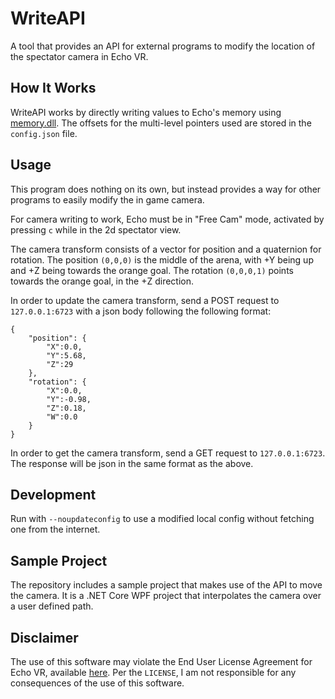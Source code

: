 # WriteAPI

A tool that provides an API for external programs to modify the location of the spectator camera in Echo VR.

## How It Works

WriteAPI works by directly writing values to Echo's memory using [memory.dll](https://github.com/erfg12/memory.dll/). The offsets for the multi-level pointers used are stored in the `config.json` file.

## Usage

This program does nothing on its own, but instead provides a way for other programs to easily modify the in game camera.

For camera writing to work, Echo must be in "Free Cam" mode, activated by pressing `c` while in the 2d spectator view.

The camera transform consists of a vector for position and a quaternion for rotation.
The position `(0,0,0)` is the middle of the arena, with +Y being up and +Z being towards the orange goal.
The rotation `(0,0,0,1)` points towards the orange goal, in the +Z direction.

In order to update the camera transform, send a POST request to `127.0.0.1:6723` with a json body following the following format:

```
{
	"position": {
		"X":0.0,
		"Y":5.68,
		"Z":29
	},
	"rotation": {
		"X":0.0,
		"Y":-0.98,
		"Z":0.18,
		"W":0.0
	}
}
```

In order to get the camera transform, send a GET request to `127.0.0.1:6723`. The response will be json in the same format as the above.

## Development

Run with `--noupdateconfig` to use a modified local config without fetching one from the internet.

## Sample Project

The repository includes a sample project that makes use of the API to move the camera. It is a .NET Core WPF project that interpolates the camera over a user defined path.

## Disclaimer

The use of this software may violate the End User License Agreement for Echo VR, available [here](http://www.readyatdawn.com/eula-echo-vr/). Per the `LICENSE`, I am not responsible for any consequences of the use of this software.
